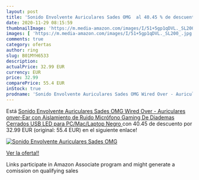 ```yaml
---
layout: post
title: 'Sonido Envolvente Auriculares Sades OMG  al 40.45 % de descuento'
date: 2020-11-29 08:15:59
thumbnailImage: 'https://m.media-amazon.com/images/I/51+5gp1qDVL._SL200_.jpg'
images: [ 'https://m.media-amazon.com/images/I/51+5gp1qDVL._SL200_.jpg' ]
comments: true
category: ofertas
author: ring
slug: B01MYH6533
description:
actualPrice: 32.99 EUR
currency: EUR
price: 32.99
comparePrice: 55.4 EUR
inStock: true
prodname: 'Sonido Envolvente Auriculares Sades OMG Wired Over - Auriculares onver-Ear con Aislamiento de Ruido Micrófono Gaming De Diademas Cerrados USB LED para PC/Mac/Laptop  Negro '
---
```


Está [Sonido Envolvente Auriculares Sades OMG Wired Over - Auriculares onver-Ear con Aislamiento de Ruido Micrófono Gaming De Diademas Cerrados USB LED para PC/Mac/Laptop  Negro ](https://www.amazon.es/dp/B01MYH6533/?tag=tolees-21) con 40.45 de descuento por 32.99 EUR (original: 55.4 EUR) en el siguiente enlace!

[![Sonido Envolvente Auriculares Sades OMG ](https://m.media-amazon.com/images/I/51+5gp1qDVL._SL200_.jpg)](https://www.amazon.es/dp/B01MYH6533/?tag=tolees-21)

[Ver la oferta!!](https://www.amazon.es/dp/B01MYH6533/?tag=tolees-21)

Links participate in Amazon Associate program and might generate a comission on qualifying sales


